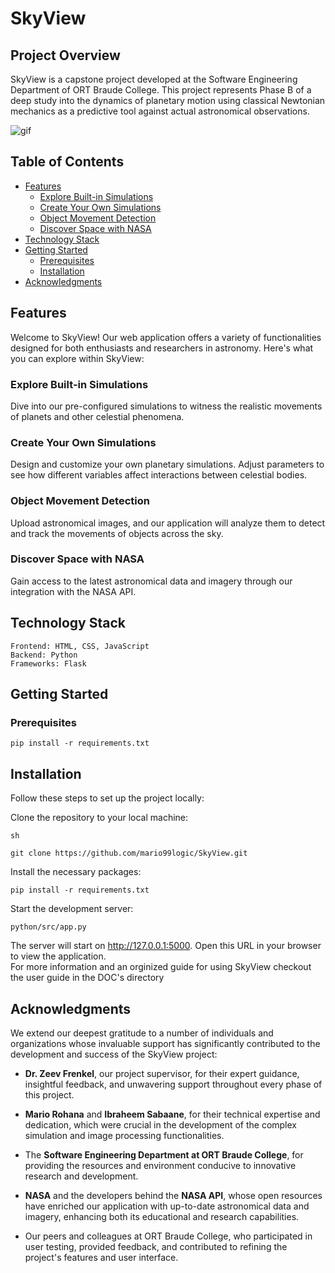 # SkyView

## Project Overview
SkyView is a capstone project developed at the Software Engineering Department of ORT Braude College. This project represents Phase B of a deep study into the dynamics of planetary motion using classical Newtonian mechanics as a predictive tool against actual astronomical observations.


![gif](https://github.com/mario99logic/SkyView/assets/104531719/f8c4e0da-fbe0-4ef1-ae09-01037f6bce63)

## Table of Contents

- [Features](#features)
  - [Explore Built-in Simulations](#explore-built-in-simulations)
  - [Create Your Own Simulations](#create-your-own-simulations)
  - [Object Movement Detection](#object-movement-detection)
  - [Discover Space with NASA](#discover-space-with-nasa)
- [Technology Stack](#technology-stack)
- [Getting Started](#getting-started)
  - [Prerequisites](#prerequisites)
  - [Installation](#installation)
- [Acknowledgments](#acknowledgments)

## Features

Welcome to SkyView! Our web application offers a variety of functionalities designed for both enthusiasts and researchers in astronomy. Here's what you can explore within SkyView:

### Explore Built-in Simulations
Dive into our pre-configured simulations to witness the realistic movements of planets and other celestial phenomena.

### Create Your Own Simulations
Design and customize your own planetary simulations. Adjust parameters to see how different variables affect interactions between celestial bodies.

### Object Movement Detection
Upload astronomical images, and our application will analyze them to detect and track the movements of objects across the sky.

### Discover Space with NASA
Gain access to the latest astronomical data and imagery through our integration with the NASA API.


##  Technology Stack

    Frontend: HTML, CSS, JavaScript
    Backend: Python
    Frameworks: Flask

##  Getting Started
###  Prerequisites

    pip install -r requirements.txt

##  Installation
Follow these steps to set up the project locally:

  Clone the repository to your local machine:

    sh

    git clone https://github.com/mario99logic/SkyView.git
    
  Install the necessary packages:

    pip install -r requirements.txt

  Start the development server:

    python/src/app.py

   The server will start on http://127.0.0.1:5000. Open this URL in your browser to view the application.  
   For more information and an orginized guide for using SkyView checkout the user guide in the DOC's directory

## Acknowledgments

We extend our deepest gratitude to a number of individuals and organizations whose invaluable support has significantly contributed to the development and success of the SkyView project:

- **Dr. Zeev Frenkel**, our project supervisor, for their expert guidance, insightful feedback, and unwavering support throughout every phase of this project.

- **Mario Rohana** and **Ibraheem Sabaane**, for their technical expertise and dedication, which were crucial in the development of the complex simulation and image processing functionalities.

- The **Software Engineering Department at ORT Braude College**, for providing the resources and environment conducive to innovative research and development.

- **NASA** and the developers behind the **NASA API**, whose open resources have enriched our application with up-to-date astronomical data and imagery, enhancing both its educational and research capabilities.

- Our peers and colleagues at ORT Braude College, who participated in user testing, provided feedback, and contributed to refining the project's features and user interface.






   
    

